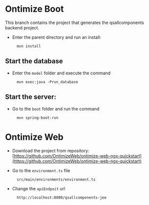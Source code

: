 
# Ontimize Boot
This branch contains the project that generates the qsallcomponents backend project.

- Enter the parent directory and run an install:
	
		mvn install

## Start the database

- Enter the `model` folder and execute the command

		mvn exec:java -Prun_database
	
## Start the server: 
- Go to the `boot` folder and run the command

		mvn spring-boot:run
	
# Ontimize Web
- Download the project from repository: [https://github.com/OntimizeWeb/ontimize-web-ngx-quickstart](https://github.com/OntimizeWeb/ontimize-web-ngx-quickstart)
 
- Go to the `environment.ts` file
		
		src/main/environments/environment.ts
		
- Change the `apiEndpoit` url
 
		http://localhost:8080/qsallcomponents-jee
